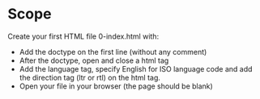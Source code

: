 # Scope

Create your first HTML file 0-index.html with:

- Add the doctype on the first line (without any comment)
- After the doctype, open and close a html tag
- Add the language tag, specify English for ISO language code and add the direction tag (ltr or rtl) on the html tag.
- Open your file in your browser (the page should be blank)
